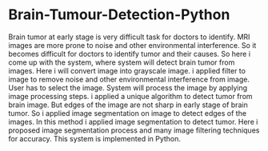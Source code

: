 # Brain-Tumour-Detection-Python
Brain tumor at early stage is very difficult task for doctors to identify. MRI images are more prone to noise and other environmental interference. So it becomes difficult for doctors to identify tumor and their causes. So here i come up with the system, where system will detect brain tumor from images. Here i will convert image into grayscale image. i applied filter to image to remove noise and other environmental interference from image. User has to select the image. System will process the image by applying image processing steps. i applied a unique algorithm to detect tumor from brain image. But edges of the image are not sharp in early stage of brain tumor. So i applied image segmentation on image to detect edges of the images. In this method i applied image segmentation to detect tumor. Here i proposed image segmentation process and many image filtering techniques for accuracy. This system is implemented in Python.
